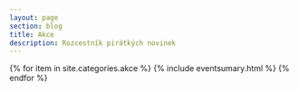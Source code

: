 ```yaml
---
layout: page
section: blog
title: Akce
description: Rozcestník pirátkých novinek
---
```



{% for item in site.categories.akce %}
  {% include eventsumary.html %}
{% endfor %}
